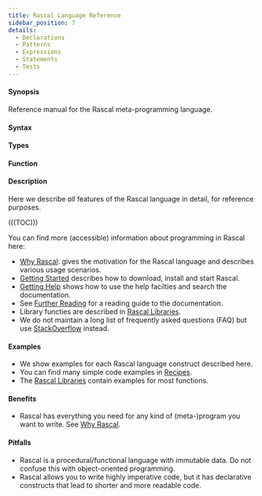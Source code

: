 ```yaml
---
title: Rascal Language Reference
sidebar_position: 7
details:
  - Declarations
  - Patterns
  - Expressions
  - Statements
  - Tests
---
```


#### Synopsis

Reference manual for the Rascal meta-programming language. 

#### Syntax

#### Types

#### Function

#### Description

Here we describe _all_ features of the Rascal language in detail, for reference purposes.

(((TOC)))

You can find more (accessible) information about programming in Rascal here:

*  [Why Rascal]((WhyRascal)): gives the motivation for the Rascal language and describes various usage scenarios.
*  [Getting Started]((GettingStarted)) describes how to download, install and start Rascal. 
*  [Getting Help]((GettingHelp)) shows how to use the help facilties and search the documentation. 
*  See [Further Reading]((GettingHelp:FurtherReading)) for a reading guide to the documentation.
*  Library functies are described in [Rascal Libraries]((Library)).
*  We do not maintain a long list of frequently asked questions (FAQ) but 
   use [StackOverflow](http://stackoverflow.com/questions/tagged/rascal) instead.


#### Examples

*  We show examples for each Rascal language construct described here.
*  You can find many simple code examples in [Recipes]((Recipes)). 
*  The [Rascal Libraries]((Library)) contain examples for most functions. 

#### Benefits

*  Rascal has everything you need for any kind of (meta-)program you want to write. See [Why Rascal]((WhyRascal)).

#### Pitfalls

*  Rascal is a procedural/functional language with immutable data. Do not confuse this with object-oriented programming.
*  Rascal allows you to write highly imperative code, but it has declarative constructs that lead to shorter and more readable code.

